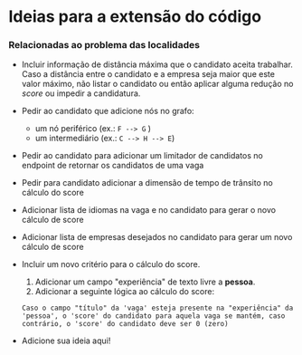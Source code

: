 # Ideias para a extensão do código

### Relacionadas ao problema das localidades

- Incluir informação de distância máxima que o candidato aceita trabalhar. Caso a distância entre o candidato e a empresa seja maior que este valor máximo, não listar o candidato ou então aplicar alguma redução no _score_ ou impedir a candidatura.

- Pedir ao candidato que adicione nós no grafo:
   - um nó periférico (ex.: `F --> G` ) 
   - um intermediário (ex.: `C --> H --> E`)

- Pedir ao candidato para adicionar um limitador de candidatos no endpoint de retornar os candidatos de uma vaga

- Pedir para candidato adicionar a dimensão de tempo de trânsito no cálculo do score

- Adicionar lista de idiomas na vaga e no candidato para gerar o novo cálculo de score

- Adicionar lista de empresas desejados no candidato para gerar um novo cálculo de score

- Incluir um novo critério para o cálculo do score.
  1. Adicionar um campo "experiência" de texto livre a **pessoa**.
  2. Adicionar a seguinte lógica ao cálculo do score:
    ```
    Caso o campo "título" da 'vaga' esteja presente na "experiência" da 'pessoa', o 'score' do candidato para aquela vaga se mantém, caso contrário, o 'score' do candidato deve ser 0 (zero)
    ```

- Adicione sua ideia aqui!
